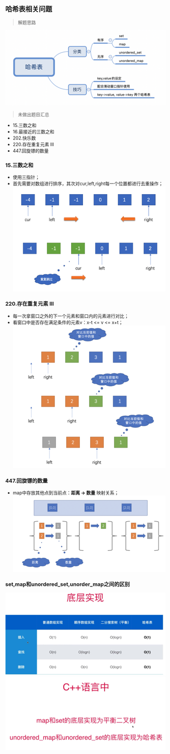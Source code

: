 ## 哈希表相关问题

> 解题思路

![解题思路](./pics/WX20211116-122008@2x.png)

> 未做出题目汇总
- 15.三数之和
- 16.最接近的三数之和
- 202.快乐数
- 220.存在重复元素 III 
- 447.回旋镖的数量

### 15.三数之和
- 使用三指针； 
- 首先需要对数组进行排序，其次对cur,left,right每一个位置都进行去重操作；
![三数之和](./pics/WX20211115-171451.png)

### 220.存在重复元素 III
- 每一次拿窗口之外的下一个元素和窗口内的元素进行对比；
- 看窗口中是否存在满足条件的元素v：x-t <= v <= x+t；
![存在重复元素 III](./pics/WX20211116-104728@2x.png)

### 447.回旋镖的数量
- map中存放其他点到当前点：**距离 -> 数量** 映射关系；
![回旋镖的数量](./pics/WX20211116-115343@2x.png)



### set,map和unordered_set,unorder_map之间的区别
![底层实现](./pics/07A46298768696140649DFA6BB561D18.jpg)
![map和unordered_map实现区别](./pics/C4FAC18972C3A698D75EAEB3656E6DAB.jpg)


